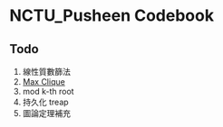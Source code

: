 # NCTU_Pusheen Codebook

## Todo

1. 線性質數篩法
2. [Max Clique](https://github.com/NCTU-PCCA/NCTU_Fox/tree/master/codebook/Graph)
3. mod k-th root
4. 持久化 treap
5. 圖論定理補充